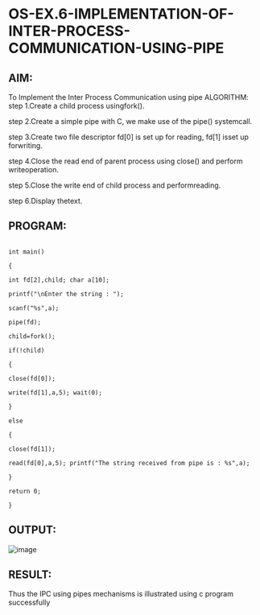# OS-EX.6-IMPLEMENTATION-OF-INTER-PROCESS-COMMUNICATION-USING-PIPE

## AIM:
To Implement the Inter Process Communication using pipe
ALGORITHM:
step 1.Create a child process usingfork().

step 2.Create a simple pipe with C, we make use of the pipe() systemcall.

step 3.Create two file descriptor fd[0] is set up for reading, fd[1] isset up forwriting.

step 4.Close the read end of parent process using close() and perform writeoperation.

step 5.Close the write end of child process and performreading.

step 6.Display thetext.

## PROGRAM:
```#include <stdio.h>

int main()

{

int fd[2],child; char a[10];

printf("\nEnter the string : ");

scanf("%s",a);

pipe(fd);

child=fork();

if(!child)

{

close(fd[0]);

write(fd[1],a,5); wait(0);

}

else

{

close(fd[1]);

read(fd[0],a,5); printf("The string received from pipe is : %s",a);

}

return 0;

}
```


## OUTPUT:    
![image](https://github.com/BejinB/OS-EX.6-IMPLEMENTATION-OF-INTER-PROCESS-COMMUNICATION-USING-PIPE/assets/118367518/3e6eb3fb-6f67-4390-a8c2-25952a839c2b)


## RESULT:
Thus the IPC using pipes mechanisms is illustrated using c program successfully
